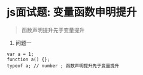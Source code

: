 # js面试题: 变量函数申明提升
> 函数声明提升先于变量提升

1. 问题一
```
var a = 1;
function a() {};
typeof a; // number ; 函数声明提升先于变量提升
```
